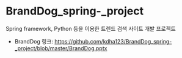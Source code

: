 # BrandDog_spring-_project
Spring framework, Python 등을 이용한 트렌드 검색 사이트 개발 프로젝트

* BrandDog 링크: <https://github.com/kdha123/BrandDog_spring-_project/blob/master/BrandDog.pptx>

